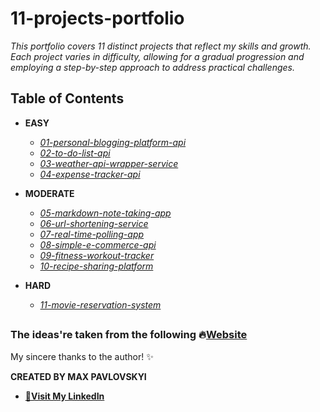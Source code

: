 # 11-projects-portfolio

*This portfolio covers 11 distinct projects that reflect my skills and growth. 
Each project varies in difficulty, allowing for a gradual progression and employing a step-by-step approach to address practical challenges.*


## Table of Contents
- **EASY**
  - [*01-personal-blogging-platform-api*](01-personal-blogging-platform-api/server/)
  - [*02-to-do-list-api*](02-to-do-list-api/server/) 
  - [*03-weather-api-wrapper-service*](03-weather-api-wrapper-service/server/)
  - [*04-expense-tracker-api*](04-expense-tracker-api/server/)

- **MODERATE**
  - [*05-markdown-note-taking-app*](05-markdown-note-taking-app/server/)
  - [*06-url-shortening-service*](06-url-shortening-service/server/)
  - [*07-real-time-polling-app*](07-real-time-polling-app/server/)
  - [*08-simple-e-commerce-api*](08-simple-e-commerce-api/server/)
  - [*09-fitness-workout-tracker*](09-fitness-workout-tracker/server/)
  - [*10-recipe-sharing-platform*](10-recipe-sharing-platform/server/)

- **HARD**
  - [*11-movie-reservation-system*](11-movie-reservation-system/server/)

##



### The ideas're taken from the following 🔥[Website](https://roadmap.sh/backend/project-ideas) 
My sincere thanks to the author! ✨

**CREATED BY MAX PAVLOVSKYI**
- [**🔗Visit My LinkedIn**](https://www.linkedin.com/in/maksym-pavlovskyi-536647267/)








